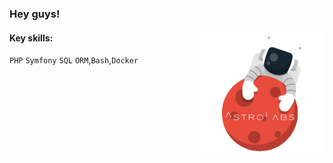 ### Hey guys!

<img align="right" src="https://raw.githubusercontent.com/root-aza/root-aza/master/giphy.gif" width="200" />

#### Key skills:
`PHP` `Symfony` `SQL` `ORM`,`Bash`,`Docker`     





